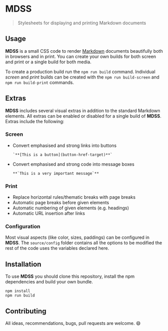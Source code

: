 # MDSS

> Stylesheets for displaying and printing Markdown documents

## Usage

**MDSS** is a small CSS code to render [Markdown](https://en.wikipedia.org/wiki/Markdown) documents beautifully both in browsers and in print. You can create your own builds for both screen and print or a single build for both media.

To create a production build run the `npm run build` command. Individual *screen* and *print* builds can be created with the `npm run build-screen` and `npm run build-print` commands. 

## Extras

**MDSS** includes several visual extras in addition to the standard Markdown elements. All extras can be enabled or disabled for a single build of **MDSS**. Extras include the following:

### Screen

- Convert emphasised and strong links into buttons
  ```
  `**[This is a button](button-href-target)**`
  ```
- Convert emphasised and strong code into message boxes
  ```
  **`This is a very important message`**
  ```

### Print

- Replace horizontal rules/thematic breaks with page breaks
- Automatic page breaks before given elements
- Automatic numbering of given elements (e.g. headings)
- Automatic URL insertion after links

### Configuration

Most visual aspects (like color, sizes, paddings) can be configured in **MDSS**. The `source/config` folder contains all the options to be modified the rest of the code uses the variables declared here.

## Installation

To use **MDSS** you should clone this repository, install the npm dependencies and build your own bundle.

```
npm install
npm run build
```

## Contributing

All ideas, recommendations, bugs, pull requests are welcome. :smile:
